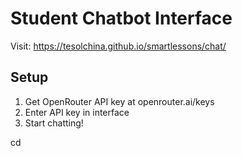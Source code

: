 # Student Chatbot Interface

Visit: https://tesolchina.github.io/smartlessons/chat/

## Setup
1. Get OpenRouter API key at openrouter.ai/keys
2. Enter API key in interface
3. Start chatting!

cd